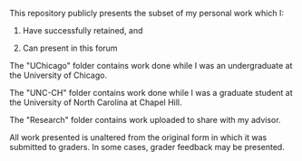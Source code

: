 This repository publicly presents the subset of my personal work which I:

1)  Have successfully retained, and

2)  Can present in this forum

The "UChicago" folder contains work done while I was an undergraduate at the University of Chicago.

The "UNC-CH" folder contains work done while I was a graduate student at the University of North Carolina at Chapel Hill.

The "Research" folder contains work uploaded to share with my advisor.

All work presented is unaltered from the original form in which it was submitted to graders.  In some cases, grader feedback may be presented.
